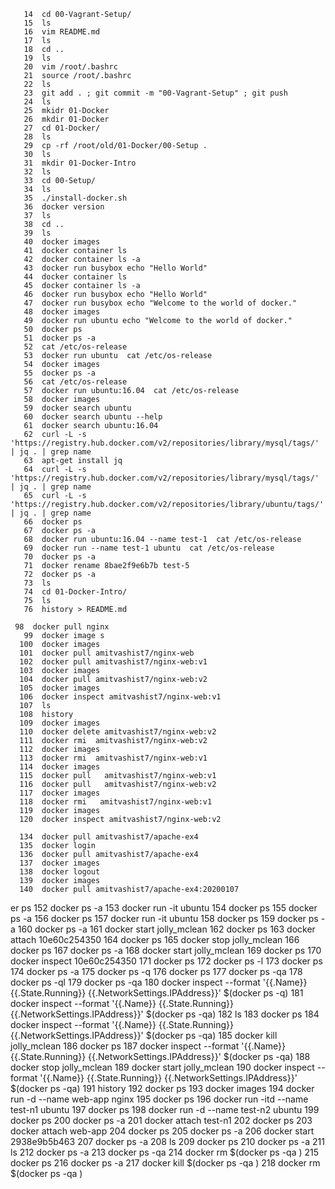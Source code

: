 ```    
   14  cd 00-Vagrant-Setup/
   15  ls
   16  vim README.md 
   17  ls
   18  cd ..
   19  ls
   20  vim /root/.bashrc 
   21  source /root/.bashrc
   22  ls
   23  git add . ; git commit -m "00-Vagrant-Setup" ; git push 
   24  ls
   25  mkidr 01-Docker
   26  mkdir 01-Docker
   27  cd 01-Docker/
   28  ls
   29  cp -rf /root/old/01-Docker/00-Setup . 
   30  ls
   31  mkdir 01-Docker-Intro
   32  ls
   33  cd 00-Setup/
   34  ls
   35  ./install-docker.sh 
   36  docker version 
   37  ls
   38  cd ..
   39  ls
   40  docker images 
   41  docker container ls 
   42  docker container ls -a 
   43  docker run busybox echo "Hello World" 
   44  docker container ls 
   45  docker container ls -a
   46  docker run busybox echo "Hello World" 
   47  docker run busybox echo "Welcome to the world of docker." 
   48  docker images 
   49  docker run ubuntu echo "Welcome to the world of docker." 
   50  docker ps 
   51  docker ps -a 
   52  cat /etc/os-release 
   53  docker run ubuntu  cat /etc/os-release
   54  docker images 
   55  docker ps -a 
   56  cat /etc/os-release 
   57  docker run ubuntu:16.04  cat /etc/os-release
   58  docker images 
   59  docker search ubuntu 
   60  docker search ubuntu --help
   61  docker search ubuntu:16.04
   62  curl -L -s 'https://registry.hub.docker.com/v2/repositories/library/mysql/tags/' | jq . | grep name
   63  apt-get install jq
   64  curl -L -s 'https://registry.hub.docker.com/v2/repositories/library/mysql/tags/' | jq . | grep name
   65  curl -L -s 'https://registry.hub.docker.com/v2/repositories/library/ubuntu/tags/' | jq . | grep name
   66  docker ps 
   67  docker ps -a
   68  docker run ubuntu:16.04 --name test-1  cat /etc/os-release
   69  docker run --name test-1 ubuntu  cat /etc/os-release
   70  docker ps -a 
   71  docker rename 8bae2f9e6b7b test-5 
   72  docker ps -a 
   73  ls
   74  cd 01-Docker-Intro/
   75  ls
   76  history > README.md
```

```
 98  docker pull nginx
   99  docker image s
  100  docker images
  101  docker pull amitvashist7/nginx-web
  102  docker pull amitvashist7/nginx-web:v1
  103  docker images
  104  docker pull amitvashist7/nginx-web:v2
  105  docker images
  106  docker inspect amitvashist7/nginx-web:v1
  107  ls
  108  history
  109  docker images
  110  docker delete amitvashist7/nginx-web:v2
  111  docker rmi  amitvashist7/nginx-web:v2
  112  docker images
  113  docker rmi  amitvashist7/nginx-web:v1
  114  docker images
  115  docker pull   amitvashist7/nginx-web:v1
  116  docker pull   amitvashist7/nginx-web:v2
  117  docker images
  118  docker rmi   amitvashist7/nginx-web:v1
  119  docker images
  120  docker inspect amitvashist7/nginx-web:v2
```

```
  134  docker pull amitvashist7/apache-ex4
  135  docker login
  136  docker pull amitvashist7/apache-ex4
  137  docker images
  138  docker logout
  139  docker images
  140  docker pull amitvashist7/apache-ex4:20200107
```


er ps
  152  docker ps -a
  153  docker run -it ubuntu
  154  docker ps
  155  docker ps -a
  156  docker ps
  157  docker run -it ubuntu
  158  docker ps
  159  docker ps -a
  160  docker ps -a
  161  docker start jolly_mclean
  162  docker ps
  163  docker attach 10e60c254350
  164  docker ps
  165  docker stop jolly_mclean
  166  docker ps
  167  docker ps -a
  168  docker start jolly_mclean
  169  docker ps
  170  docker inspect 10e60c254350
  171  docker ps
  172  docker ps -l
  173  docker ps
  174  docker ps -a
  175  docker ps -q
  176  docker ps
  177  docker ps -qa
  178  docker ps -ql
  179  docker ps -qa
  180  docker inspect --format '{{.Name}} {{.State.Running}} {{.NetworkSettings.IPAddress}}' $(docker ps -q)
  181  docker inspect --format '{{.Name}} {{.State.Running}} {{.NetworkSettings.IPAddress}}' $(docker ps -qa)
  182  ls
  183  docker ps
  184  docker inspect --format '{{.Name}} {{.State.Running}} {{.NetworkSettings.IPAddress}}' $(docker ps -qa)
  185  docker kill jolly_mclean
  186  docker ps
  187  docker inspect --format '{{.Name}} {{.State.Running}} {{.NetworkSettings.IPAddress}}' $(docker ps -qa)
  188  docker stop jolly_mclean
  189  docker start jolly_mclean
  190  docker inspect --format '{{.Name}} {{.State.Running}} {{.NetworkSettings.IPAddress}}' $(docker ps -qa)
  191  history
  192  docker ps
  193  docker images
  194  docker run -d --name web-app nginx
  195  docker ps
  196  docker run -itd --name test-n1 ubuntu
  197  docker ps
  198  docker run -d --name test-n2 ubuntu
  199  docker ps
  200  docker ps -a
  201  docker attach test-n1
  202  docker ps
  203  docker attach web-app
  204  docker ps
  205  docker ps -a
  206  docker start 2938e9b5b463
  207  docker ps -a
  208  ls
  209  docker ps
  210  docker ps -a
  211  ls
  212  docker ps -a
  213  docker ps -qa
  214  docker rm $(docker ps -qa )
  215  docker ps
  216  docker ps -a
  217  docker kill $(docker ps -qa )
  218  docker rm $(docker ps -qa )
```
